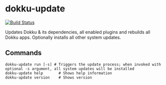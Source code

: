 # dokku-update

[![Build Status](https://github.com/dokku/dokku-update/workflows/CI/badge.svg)](https://github.com/dokku/dokku-update/actions?query=workflow%3ACI)

Updates Dokku & its dependencies, all enabled plugins and rebuilds all Dokku apps. Optionally installs all other system updates.

## Commands

```shell
dokku-update run [-s] # Triggers the update process; when invoked with optional -s argument, all system updates will be installed
dokku-update help       # Shows help information
dokku-update version    # Shows version
```
